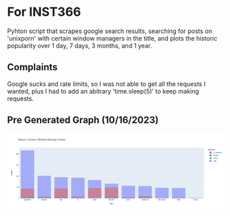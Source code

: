 # For INST366
Pyhton script that scrapes google search results, searching for posts on 'unixporn' with certain window managers in the title, and plots the historic popularity over 1 day, 7 days, 3 months, and 1 year.
## Complaints
Google sucks and rate limits, so I was not able to get all the requests I wanted, plus I had to add an abitrary 'time.sleep(5)' to keep making requests. 
## Pre Generated Graph (10/16/2023)
![alt text](img.png "graph")
